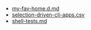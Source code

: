 * [my-fav-home.d.md](https://gist.github.com/D630/e27b17f3da843f974c50#file-my-fav-home-d-md)
* [selection-driven-cli-apps.csv](https://gist.github.com/D630/e27b17f3da843f974c50#file-selection-driven-cli-apps-csv)
* [shell-tests.md](https://gist.github.com/D630/e27b17f3da843f974c50#file-shell-tests-md)
